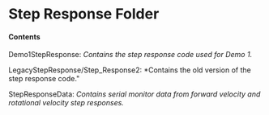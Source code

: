 # Step Response Folder

#### Contents

Demo1StepResponse: *Contains the step response code used for Demo 1.*

LegacyStepResponse/Step_Response2: *Contains the old version of the step response code."

StepResponseData: *Contains serial monitor data from forward velocity and rotational velocity step responses.*
